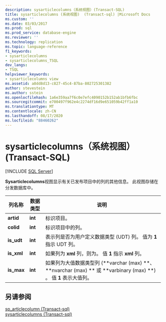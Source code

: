 ```yaml
---
description: sysarticlecolumns（系统视图）(Transact-SQL)
title: sysarticlecolumns (系统视图)  (Transact-sql) |Microsoft Docs
ms.custom: ''
ms.date: 03/03/2017
ms.prod: sql
ms.prod_service: database-engine
ms.reviewer: ''
ms.technology: replication
ms.topic: language-reference
f1_keywords:
- sysarticlecolumns
- sysarticlecolumns_TSQL
dev_langs:
- TSQL
helpviewer_keywords:
- sysarticlecolumns view
ms.assetid: a8dd8d13-c827-45c4-87ba-802725301382
author: stevestein
ms.author: sstein
ms.openlocfilehash: 1a6e359aa7f6c0e7efc4090152b152ab1bfb6fbc
ms.sourcegitcommit: e700497f962e4c2274df16d9e651059b42ff1a10
ms.translationtype: MT
ms.contentlocale: zh-CN
ms.lasthandoff: 08/17/2020
ms.locfileid: "88460262"
---
```

# <a name="sysarticlecolumns-system-view-transact-sql"></a>sysarticlecolumns（系统视图）(Transact-SQL)
[!INCLUDE [SQL Server](../../includes/applies-to-version/sqlserver.md)]

  **Sysarticlecolumns**视图显示有关已发布项目中的列的其他信息。 此视图存储在分发数据库中。  
  
|列名称|数据类型|说明|  
|-----------------|---------------|-----------------|  
|**artid**|**int**|标识项目。|  
|**colid**|**int**|标识项目中的列。|  
|**is_udt**|**int**|表示列是否为用户定义数据类型 (UDT) 列。 值为 **1** 指示 UDT 列。|  
|**is_xml**|**int**|如果列为 **xml** 列，则为。 值 **1** 指示 **xml** 列。|  
|**is_max**|**int**|如果列为大值数据类型列 (**varchar (max) **、 **nvarchar (max) ** 或 **varbinary (max) **) 。 值 **1** 表示大值列。|  
  
## <a name="see-also"></a>另请参阅  
 [sp_articlecolumn &#40;Transact-sql&#41;](../../relational-databases/system-stored-procedures/sp-articlecolumn-transact-sql.md)   
 [sysarticlecolumns &#40;Transact-sql&#41;](../../relational-databases/system-tables/sysarticlecolumns-transact-sql.md)  
  
  
